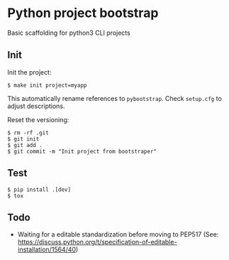 # Python project bootstrap

Basic scaffolding for python3 CLI projects

## Init

Init the project:
```
$ make init project=myapp
```
This automatically rename references to `pybootstrap`. Check `setup.cfg` to adjust descriptions.

Reset the versioning:
```
$ rm -rf .git
$ git init
$ git add .
$ git commit -m "Init project from bootstraper"
```

## Test

```
$ pip install .[dev]
$ tox
```

## Todo

* Waiting for a editable standardization before moving to PEP517 (See: https://discuss.python.org/t/specification-of-editable-installation/1564/40)
